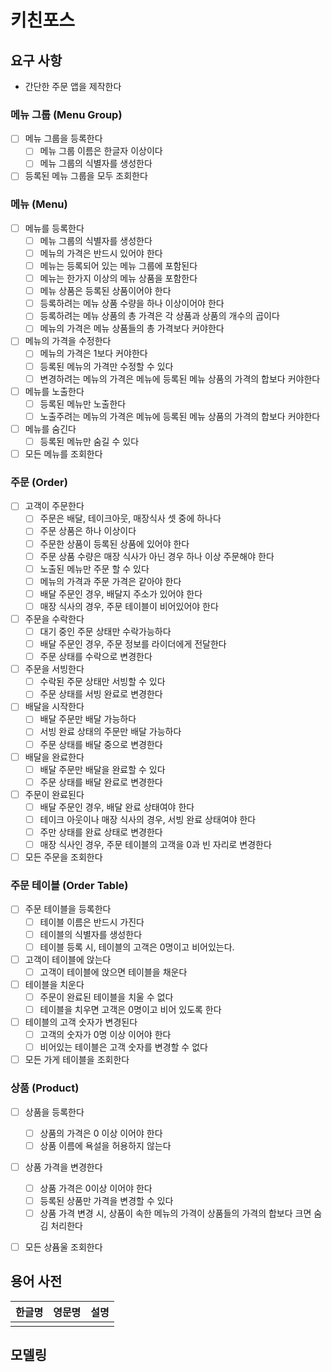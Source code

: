 # 키친포스

## 요구 사항
- 간단한 주문 앱을 제작한다

### 메뉴 그룹 (Menu Group)
- [ ] 메뉴 그룹을 등록한다
    - [ ] 메뉴 그룹 이름은 한글자 이상이다
    - [ ] 메뉴 그룹의 식별자를 생성한다
- [ ] 등록된 메뉴 그룹을 모두 조회한다

### 메뉴 (Menu)
- [ ] 메뉴를 등록한다
    - [ ] 메뉴 그룹의 식별자를 생성한다
    - [ ] 메뉴의 가격은 반드시 있어야 한다
    - [ ] 메뉴는 등록되어 있는 메뉴 그룹에 포함된다
    - [ ] 메뉴는 한가지 이상의 메뉴 상품을 포함한다
    - [ ] 메뉴 상품은 등록된 상품이어야 한다 
    - [ ] 등록하려는 메뉴 상품 수량을 하나 이상이어야 한다
    - [ ] 등록하려는 메뉴 상품의 총 가격은 각 상품과 상품의 개수의 곱이다 
    - [ ] 메뉴의 가격은 메뉴 상품들의 총 가격보다 커야한다
- [ ] 메뉴의 가격을 수정한다
    - [ ] 메뉴의 가격은 1보다 커야한다
    - [ ] 등록된 메뉴의 가격만 수정할 수 있다
    - [ ] 변경하려는 메뉴의 가격은 메뉴에 등록된 메뉴 상품의 가격의 합보다 커야한다  
- [ ] 메뉴를 노출한다
    - [ ] 등록된 메뉴만 노출한다
    - [ ] 노출주려는 메뉴의 가격은 메뉴에 등록된 메뉴 상품의 가격의 합보다 커야한다
- [ ] 메뉴를 숨긴다
    - [ ] 등록된 메뉴만 숨길 수 있다
- [ ] 모든 메뉴를 조회한다

### 주문 (Order)
- [ ] 고객이 주문한다
    - [ ] 주문은 배달, 테이크아웃, 매장식사 셋 중에 하나다
    - [ ] 주문 상품은 하나 이상이다
    - [ ] 주문한 상품이 등록된 상품에 있어야 한다
    - [ ] 주문 상품 수량은 매장 식사가 아닌 경우 하나 이상 주문해야 한다
    - [ ] 노출된 메뉴만 주문 할 수 있다
    - [ ] 메뉴의 가격과 주문 가격은 같아야 한다
    - [ ] 배달 주문인 경우, 배달지 주소가 있어야 한다
    - [ ] 매장 식사의 경우, 주문 테이블이 비어있어야 한다
- [ ] 주문을 수락한다
    - [ ] 대기 중인 주문 상태만 수락가능하다
    - [ ] 배달 주문인 경우, 주문 정보를 라이더에게 전달한다
    - [ ] 주문 상태를 수락으로 변경한다
- [ ] 주문을 서빙한다
    - [ ] 수락된 주문 상태만 서빙할 수 있다
    - [ ] 주문 상태를 서빙 완료로 변경한다
- [ ] 배달을 시작한다
    - [ ] 배달 주문만 배달 가능하다
    - [ ] 서빙 완료 상태의 주문만 배달 가능하다
    - [ ] 주문 상태를 배달 중으로 변경한다
- [ ] 배달을 완료한다
    - [ ] 배달 주문만 배달을 완료할 수 있다
    - [ ] 주문 상태를 배달 완료로 변경한다
- [ ] 주문이 완료된다
    - [ ] 배달 주문인 경우, 배달 완료 상태여야 한다
    - [ ] 테이크 아웃이나 매장 식사의 경우, 서빙 완료 상태여야 한다
    - [ ] 주만 상태를 완료 상태로 변경한다
    - [ ] 매장 식사인 경우, 주문 테이블의 고객을 0과 빈 자리로 변경한다
- [ ] 모든 주문을 조회한다

### 주문 테이블 (Order Table)
- [ ] 주문 테이블을 등록한다
    - [ ] 테이블 이름은 반드시 가진다
    - [ ] 테이블의 식별자를 생성한다
    - [ ] 테이블 등록 시, 테이블의 고객은 0명이고 비어있는다.
- [ ] 고객이 테이블에 앉는다
    - [ ] 고객이 테이블에 앉으면 테이블을 채운다
- [ ] 테이블을 치운다
    - [ ] 주문이 완료된 테이블을 치울 수 없다
    - [ ] 테이블을 치우면 고객은 0명이고 비어 있도록 한다
- [ ] 테이블의 고객 숫자가 변경된다 
    - [ ] 고객의 숫자가 0명 이상 이어야 한다
    - [ ] 비어있는 테이블은 고객 숫자를 변경할 수 없다
- [ ] 모든 가게 테이블을 조회한다

### 상품 (Product)
- [ ] 상품을 등록한다
    - [ ] 상품의 가격은 0 이상 이어야 한다
    - [ ] 상품 이름에 욕설을 허용하지 않는다  
- [ ] 상품 가격을 변경한다
    - [ ] 상품 가격은 0이상 이어야 한다
    - [ ] 등록된 상품만 가격을 변경할 수 있다
    - [ ] 상품 가격 변경 시, 상품이 속한 메뉴의 가격이 상품들의 가격의 합보다 크면 숨김 처리한다
- [ ] 모든 상퓸울 조회한다


## 용어 사전

| 한글명 | 영문명 | 설명 |
| --- | --- | --- |
|  |  |  |

## 모델링
